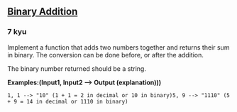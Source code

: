 <h2><a href=https://www.codewars.com/kata/551f37452ff852b7bd000139/train/javascript/67bab0d223d2f30404d5e3ec target="_blank">Binary Addition</a></h2><h3>7 kyu</h3><p>Implement a function that adds two numbers together and returns their sum in binary. The conversion can be done before, or after the addition.</p><p>The binary number returned should be a string.</p><p><strong>Examples:(Input1, Input2 --&gt; Output (explanation)))</strong></p><pre><code>1, 1 --&gt; "10" (1 + 1 = 2 in decimal or 10 in binary)5, 9 --&gt; "1110" (5 + 9 = 14 in decimal or 1110 in binary)</code></pre>